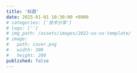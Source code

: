 ```yaml
---
title: '标题'
date: 2025-01-01 10:30:00 +0900
# categories: ['技术分享']
# tags: ['']
# img_path: /assets/images/2022-xx-xx-template/
# image:
#   path: cover.png
#   width: 300
#   height: 200
published: false
---
```

